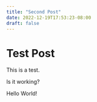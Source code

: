 ```yaml
---
title: "Second Post"
date: 2022-12-19T17:53:23-08:00
draft: false
---
```

# Test Post

This is a test.

Is it working?

Hello World!
